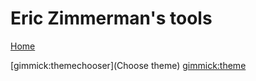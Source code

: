 # Eric Zimmerman's tools

[Home](index.md)


[gimmick:themechooser](Choose theme)
[gimmick:theme](flatly)
